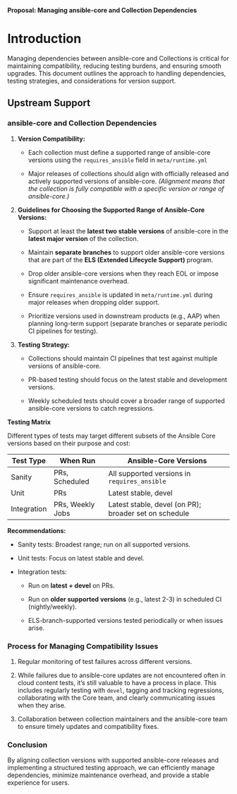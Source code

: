 **Proposal: Managing ansible-core and Collection Dependencies**

# **Introduction**

Managing dependencies between ansible-core and Collections is critical for maintaining compatibility, reducing testing burdens, and ensuring smooth upgrades. This document outlines the approach to handling dependencies, testing strategies, and considerations for version support.

## **Upstream Support**
### **ansible-core and Collection Dependencies**

1. **Version Compatibility:**
    
    - Each collection must define a supported range of ansible-core versions using the `requires_ansible` field in `meta/runtime.yml`
        
    - Major releases of collections should align with officially released and actively supported versions of ansible-core. 
       _(Alignment means that the collection is fully compatible with a specific version or range of ansible-core.)_

        
2.  **Guidelines for Choosing the Supported Range of Ansible-Core Versions:**
    
           
    - Support at least the **latest two stable versions** of ansible-core in the **latest major version** of the collection.
        
    - Maintain **separate branches** to support older ansible-core versions that are part of the **ELS (Extended Lifecycle Support)** program.
        
    - Drop older ansible-core versions when they reach EOL or impose significant maintenance overhead.
        
    - Ensure `requires_ansible` is updated in `meta/runtime.yml` during major releases when dropping older support.
        
    - Prioritize versions used in downstream products (e.g., AAP) when planning long-term support (separate branches or separate periodic CI pipelines for testing).
    
3. **Testing Strategy:**
    
    - Collections should maintain CI pipelines that test against multiple versions of ansible-core.
        
    - PR-based testing should focus on the latest stable and development versions.
        
    - Weekly scheduled tests should cover a broader range of supported ansible-core versions to catch regressions.

**Testing Matrix**

  Different types of tests may target different subsets of the Ansible Core versions based on their purpose and cost:

| Test Type   | When Run         | Ansible-Core Versions                                 |
| ----------- | ---------------- | ----------------------------------------------------- |
| Sanity      | PRs, Scheduled   | All supported versions in `requires_ansible`          |
| Unit        | PRs              | Latest stable, devel                                  |
| Integration | PRs, Weekly Jobs | Latest stable, devel (on PR); broader set on schedule |


**Recommendations:**
       
   - Sanity tests: Broadest range; run on all supported versions.

   -  Unit tests: Focus on latest stable and devel.

   -  Integration tests:

        -  Run on **latest + devel** on PRs.

        -  Run on **older supported versions** (e.g., latest 2-3) in scheduled CI (nightly/weekly).

        -  ELS-branch-supported versions tested periodically or when issues arise.
            

### **Process for Managing Compatibility Issues**

1. Regular monitoring of test failures across different versions.
    
2. While failures due to ansible-core updates are not encountered often in cloud content tests, it’s still valuable to have a process in place. This includes regularly testing with `devel`, tagging and tracking regressions, collaborating with the Core team, and clearly communicating issues when they arise.
    
3. Collaboration between collection maintainers and the ansible-core team to ensure timely updates and compatibility fixes.
    

### **Conclusion**

By aligning collection versions with supported ansible-core releases and implementing a structured testing approach, we can efficiently manage dependencies, minimize maintenance overhead, and provide a stable experience for users.
